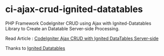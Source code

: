 # ci-ajax-crud-ignited-datatables
PHP Framework CodeIgniter CRUD using Ajax with Ignited-Datatables Library to Create an Datatable Server-side Processing.

Read Article : <a href="https://simplecodz.blogspot.com/2019/01/codeigniter-ajax-crud-with-ignited-datatables-server-side.html">
CodeIgniter Ajax CRUD with Ignited DataTables Server-side</a>

Thanks to <a href="https://github.com/IgnitedDatatables/Ignited-Datatables">Ignited Datatables</a>

